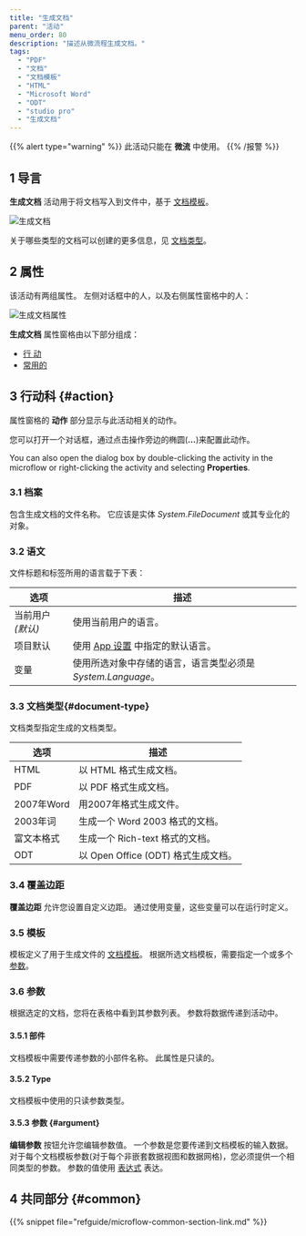 ```yaml
---
title: "生成文档"
parent: "活动"
menu_order: 80
description: "描述从微流程生成文档。"
tags:
  - "PDF"
  - "文档"
  - "文档模板"
  - "HTML"
  - "Microsoft Word"
  - "ODT"
  - "studio pro"
  - "生成文档"
---
```


{{% alert type="warning" %}}
此活动只能在 **微流** 中使用。
{{% /报警 %}}

## 1 导言

**生成文档** 活动用于将文档写入到文件中，基于 [文档模板](document-templates)。

![生成文档](attachments/generate-document/generate-document.png)

关于哪些类型的文档可以创建的更多信息，见 [文档类型](#document-type)。

## 2 属性

该活动有两组属性。 左侧对话框中的人，以及右侧属性窗格中的人：

![生成文档属性](attachments/generate-document/generate-document-properties.png)

**生成文档** 属性窗格由以下部分组成：

* [行 动](#action)
* [常用的](#common)

## 3 行动科 {#action}

属性窗格的 **动作** 部分显示与此活动相关的动作。

您可以打开一个对话框，通过点击操作旁边的椭圆(**…**)来配置此动作。

You can also open the dialog box by double-clicking the activity in the microflow or right-clicking the activity and selecting **Properties**.

### 3.1 档案

包含生成文档的文件名称。 它应该是实体 *System.FileDocument* 或其专业化的对象。

### 3.2 语文

文件标题和标签所用的语言载于下表：

| 选项          | 描述                                      |
| ----------- | --------------------------------------- |
| 当前用户 *(默认)* | 使用当前用户的语言。                              |
| 项目默认        | 使用 [App 设置](project-settings) 中指定的默认语言。 |
| 变量          | 使用所选对象中存储的语言，语言类型必须是 *System.Language*。 |

### 3.3 文档类型{#document-type}

文档类型指定生成的文档类型。

| 选项        | 描述                          |
| --------- | --------------------------- |
| HTML      | 以 HTML 格式生成文档。              |
| PDF       | 以 PDF 格式生成文档。               |
| 2007年Word | 用2007年格式生成文件。               |
| 2003年词    | 生成一个 Word 2003 格式的文档。       |
| 富文本格式     | 生成一个 Rich-text 格式的文档。       |
| ODT       | 以 Open Office (ODT) 格式生成文档。 |

### 3.4 覆盖边距

**覆盖边距** 允许您设置自定义边距。 通过使用变量，这些变量可以在运行时定义。

### 3.5 模板

模板定义了用于生成文件的 [文档模板](document-templates)。 根据所选文档模板，需要指定一个或多个 [参数](#argument)。

### 3.6 参数

根据选定的文档，您将在表格中看到其参数列表。 参数将数据传递到活动中。

#### 3.5.1 部件

文档模板中需要传递参数的小部件名称。 此属性是只读的。

#### 3.5.2 Type

文档模板中使用的只读参数类型。

#### 3.5.3 参数 {#argument}

**编辑参数** 按钮允许您编辑参数值。  一个参数是您要传递到文档模板的输入数据。 对于每个文档模板参数(对于每个非嵌套数据视图和数据网格)，您必须提供一个相同类型的参数。 参数的值使用 [表达式](expressions) 表达。

## 4 共同部分 {#common}

{{% snippet file="refguide/microflow-common-section-link.md" %}}